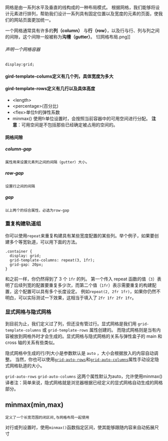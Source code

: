 网格是由一系列水平及垂直的线构成的一种布局模式。
	根据网格，我们能够将设计元素进行排列，帮助我们设计一系列具有固定位置以及宽度的元素的页面，使我们的网站页面更加统一。
	
一个网格通常具有许多的**列（column）** 与**行（row）**，以及行与行、列与列之间的间隙，这个间隙一般被称为**沟槽（gutter）**。
![[网格布局.png]]

###### 声明一个网格容器
`display:grid;`

#### gird-template-colums定义有几个列，具体宽度为多大
#### gird-template-rows定义有几行以及具体高度
 - \<length\>
 - \<percentage\>(百分比)
 - \<flex\>单位fr的弹性系数
 - minmax()
使用fr单位设置时，会按照当前容器中的可用空间进行分配。
**注意**：可用空间是不包括那些已经确定被占用的空间的。

#### 网格间隙

##### column-gap
	属性用来设置元素列之间的间隔（gutter）大小。
##### row-gap
	设置行之间的间隔
##### gap
	以上两个的综合属性，必选为row-gap

### 重复构建轨道组

你可以使用`repeat`来重复构建具有某些宽度配置的某些列。举个例子，如果要创建多个等宽轨道，可以用下面的方法。

```
.container {
  display: grid;
  grid-template-columns: repeat(3, 1fr);
  grid-gap: 20px;
}
```

和之前一样，你仍然得到了 3 个 `1fr` 的列。
	第一个传入 repeat 函数的值（`3`）表明了后续列宽的配置要重复多少次，而第二个值（`1fr`）表示需要重复的构建配置，这个配置可以具有多个长度设定。
	例如`repeat(2, 2fr 1fr)`，如果你仍然不明白，可以实际测试一下效果，这相当于填入了 `2fr 1fr 2fr 1fr`。

### 显式网格与隐式网格

到目前为止，我们定义过了列，但还没有管过行。显式网格是我们用 `grid-template-columns` 或 `grid-template-rows` 属性创建的。
而隐式网格则是当有内容被放到网格外时才会生成的。显式网格与隐式网格的关系与弹性盒子的 main 和 cross 轴的关系有些类似。

隐式网格中生成的行/列大小是参数默认是 `auto` ，大小会根据放入的内容自动调整。
当然，你也可以使用[`grid-auto-rows`](https://developer.mozilla.org/zh-CN/docs/Web/CSS/grid-auto-rows)和[`grid-auto-columns`](https://developer.mozilla.org/zh-CN/docs/Web/CSS/grid-auto-columns)属性手动设定隐式网格轨道的大小。

`grid-auto-rows`
`grid-auto-columns`
	这两个属性默认为auto，允许使用minmax()
译者注：简单来说，隐式网格就是浏览器根据已经定义的显式网格自动生成的网格部分。

## minmax(min,max)
	定义了一个长宽范围的闭区间,与网格布局一起使用
对行或列设置时，使用`minmax()`函数指定区间，使其能够跟随内容来自动拓展尺寸

